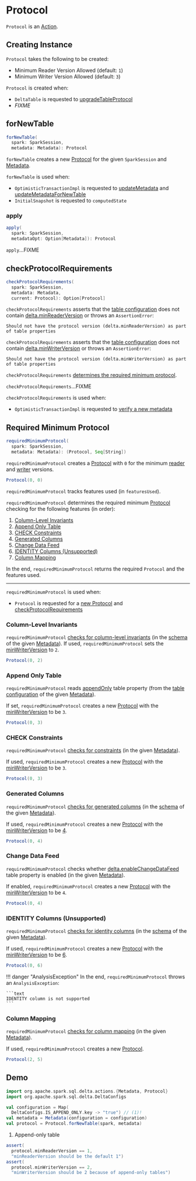 # Protocol

`Protocol` is an [Action](Action.md).

## Creating Instance

`Protocol` takes the following to be created:

* <span id="minReaderVersion"> Minimum Reader Version Allowed (default: `1`)
* <span id="minWriterVersion"> Minimum Writer Version Allowed (default: `3`)

`Protocol` is created when:

* `DeltaTable` is requested to [upgradeTableProtocol](DeltaTable.md#upgradeTableProtocol)
* _FIXME_

## <span id="forNewTable"> forNewTable

```scala
forNewTable(
  spark: SparkSession,
  metadata: Metadata): Protocol
```

`forNewTable` creates a new [Protocol](#creating-instance) for the given `SparkSession` and [Metadata](Metadata.md).

`forNewTable` is used when:

* `OptimisticTransactionImpl` is requested to [updateMetadata](OptimisticTransactionImpl.md#updateMetadata) and [updateMetadataForNewTable](OptimisticTransactionImpl.md#updateMetadataForNewTable)
* `InitialSnapshot` is requested to `computedState`

### <span id="apply"> apply

```scala
apply(
  spark: SparkSession,
  metadataOpt: Option[Metadata]): Protocol
```

`apply`...FIXME

## <span id="checkProtocolRequirements"> checkProtocolRequirements

```scala
checkProtocolRequirements(
  spark: SparkSession,
  metadata: Metadata,
  current: Protocol): Option[Protocol]
```

`checkProtocolRequirements` asserts that the [table configuration](Metadata.md#configuration) does not contain [delta.minReaderVersion](#MIN_READER_VERSION_PROP) or throws an `AssertionError`:

```text
Should not have the protocol version (delta.minReaderVersion) as part of table properties
```

`checkProtocolRequirements` asserts that the [table configuration](Metadata.md#configuration) does not contain [delta.minWriterVersion](#MIN_WRITER_VERSION_PROP) or throws an `AssertionError`:

```text
Should not have the protocol version (delta.minWriterVersion) as part of table properties
```

`checkProtocolRequirements` [determines the required minimum protocol](#requiredMinimumProtocol).

`checkProtocolRequirements`...FIXME

`checkProtocolRequirements` is used when:

* `OptimisticTransactionImpl` is requested to [verify a new metadata](OptimisticTransactionImpl.md#verifyNewMetadata)

## <span id="requiredMinimumProtocol"> Required Minimum Protocol

```scala
requiredMinimumProtocol(
  spark: SparkSession,
  metadata: Metadata): (Protocol, Seq[String])
```

`requiredMinimumProtocol` creates a [Protocol](#creating-instance) with `0` for the minimum [reader](#minReaderVersion) and [writer](#minWriterVersion) versions.

```scala
Protocol(0, 0)
```

`requiredMinimumProtocol` tracks features used (in `featuresUsed`).

`requiredMinimumProtocol` determines the required minimum [Protocol](Protocol.md) checking for the following features (in order):

1. [Column-Level Invariants](#requiredMinimumProtocol-invariants)
1. [Append Only Table](#requiredMinimumProtocol-appendOnly)
1. [CHECK Constraints](#requiredMinimumProtocol-constraints)
1. [Generated Columns](#requiredMinimumProtocol-generated-columns)
1. [Change Data Feed](#requiredMinimumProtocol-change-data-feed)
1. [IDENTITY Columns (Unsupported)](#requiredMinimumProtocol-identity-columns)
1. [Column Mapping](#requiredMinimumProtocol-column-mapping)

In the end, `requiredMinimumProtocol` returns the required `Protocol` and the features used.

---

`requiredMinimumProtocol` is used when:

* `Protocol` is requested for a [new Protocol](#apply) and [checkProtocolRequirements](#checkProtocolRequirements)

### <span id="requiredMinimumProtocol-invariants"> Column-Level Invariants

`requiredMinimumProtocol` [checks for column-level invariants](constraints/Invariants.md#getFromSchema) (in the [schema](Metadata.md#schema) of the given [Metadata](Metadata.md)). If used, `requiredMinimumProtocol` sets the [minWriterVersion](#minWriterVersion) to `2`.

```scala
Protocol(0, 2)
```

### <span id="requiredMinimumProtocol-appendOnly"> Append Only Table

`requiredMinimumProtocol` reads [appendOnly](DeltaConfigs.md#IS_APPEND_ONLY) table property (from the [table configuration](Metadata.md#configuration) of the given [Metadata](Metadata.md)).

If set, `requiredMinimumProtocol` creates a new [Protocol](#creating-instance) with the [minWriterVersion](#minWriterVersion) to be `3`.

```scala
Protocol(0, 3)
```

### <span id="requiredMinimumProtocol-constraints"> CHECK Constraints

`requiredMinimumProtocol` [checks for constraints](constraints/Constraints.md#getCheckConstraints) (in the given [Metadata](Metadata.md)).

If used, `requiredMinimumProtocol` creates a new [Protocol](#creating-instance) with the [minWriterVersion](#minWriterVersion) to be `3`.

```scala
Protocol(0, 3)
```

### <span id="requiredMinimumProtocol-generated-columns"> Generated Columns

`requiredMinimumProtocol` [checks for generated columns](generated-columns/GeneratedColumn.md#hasGeneratedColumns) (in the [schema](Metadata.md#schema) of the given [Metadata](Metadata.md)).

If used, `requiredMinimumProtocol` creates a new [Protocol](#creating-instance) with the [minWriterVersion](#minWriterVersion) to be [4](generated-columns/GeneratedColumn.md#MIN_WRITER_VERSION).

```scala
Protocol(0, 4)
```

### <span id="requiredMinimumProtocol-change-data-feed"> Change Data Feed

`requiredMinimumProtocol` checks whether [delta.enableChangeDataFeed](DeltaConfigs.md#CHANGE_DATA_FEED) table property is enabled (in the given [Metadata](Metadata.md)).

If enabled, `requiredMinimumProtocol` creates a new [Protocol](#creating-instance) with the [minWriterVersion](#minWriterVersion) to be `4`.

```scala
Protocol(0, 4)
```

### <span id="requiredMinimumProtocol-identity-columns"> IDENTITY Columns (Unsupported)

`requiredMinimumProtocol` [checks for identity columns](ColumnWithDefaultExprUtils.md#hasIdentityColumn) (in the [schema](Metadata.md#schema) of the given [Metadata](Metadata.md)).

If used, `requiredMinimumProtocol` creates a new [Protocol](#creating-instance) with the [minWriterVersion](#minWriterVersion) to be [6](ColumnWithDefaultExprUtils.md#IDENTITY_MIN_WRITER_VERSION).

```scala
Protocol(0, 6)
```

!!! danger "AnalysisException"
    In the end, `requiredMinimumProtocol` throws an `AnalysisException`:

    ```text
    IDENTITY column is not supported
    ```

### <span id="requiredMinimumProtocol-column-mapping"> Column Mapping

`requiredMinimumProtocol` [checks for column mapping](column-mapping/DeltaColumnMappingBase.md#requiresNewProtocol) (in the given [Metadata](Metadata.md)).

If used, `requiredMinimumProtocol` creates a new [Protocol](column-mapping/DeltaColumnMappingBase.md#MIN_PROTOCOL_VERSION).

```scala
Protocol(2, 5)
```

## <span id="demo"> Demo

```scala
import org.apache.spark.sql.delta.actions.{Metadata, Protocol}
import org.apache.spark.sql.delta.DeltaConfigs

val configuration = Map(
  DeltaConfigs.IS_APPEND_ONLY.key -> "true") // (1)!
val metadata = Metadata(configuration = configuration)
val protocol = Protocol.forNewTable(spark, metadata)
```

1. Append-only table

```scala
assert(
  protocol.minReaderVersion == 1,
  "minReaderVersion should be the default 1")
assert(
  protocol.minWriterVersion == 2,
  "minWriterVersion should be 2 because of append-only tables")
```
